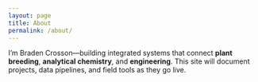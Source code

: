 ```yaml
---
layout: page
title: About
permalink: /about/
---
```


I’m Braden Crosson—building integrated systems that connect **plant breeding**, **analytical chemistry**, and **engineering**.
This site will document projects, data pipelines, and field tools as they go live.

